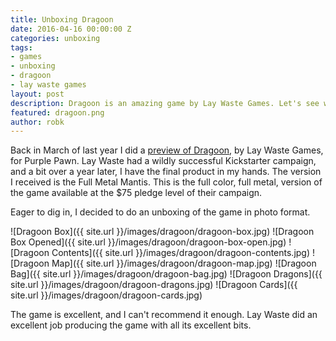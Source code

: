 ```yaml
---
title: Unboxing Dragoon
date: 2016-04-16 00:00:00 Z
categories: unboxing
tags:
- games
- unboxing
- dragoon
- lay waste games
layout: post
description: Dragoon is an amazing game by Lay Waste Games. Let's see what's inside!
featured: dragoon.png
author: robk
---
```


Back in March of last year I did a [preview of Dragoon](http://www.purplepawn.com/2015/03/kickstarter-previewdragoon/), by Lay Waste Games, for Purple Pawn. Lay Waste had a wildly successful Kickstarter campaign, and a bit over a year later, I have the final product in my hands. The version I received is the Full Metal Mantis. This is the full color, full metal, version of the game available at the $75 pledge level of their campaign.

Eager to dig in, I decided to do an unboxing of the game in photo format.

![Dragoon Box]({{ site.url }}/images/dragoon/dragoon-box.jpg)
![Dragoon Box Opened]({{ site.url }}/images/dragoon/dragoon-box-open.jpg)
![Dragoon Contents]({{ site.url }}/images/dragoon/dragoon-contents.jpg)
![Dragoon Map]({{ site.url }}/images/dragoon/dragoon-map.jpg)
![Dragoon Bag]({{ site.url }}/images/dragoon/dragoon-bag.jpg)
![Dragoon Dragons]({{ site.url }}/images/dragoon/dragoon-dragons.jpg)
![Dragoon Cards]({{ site.url }}/images/dragoon/dragoon-cards.jpg)

The game is excellent, and I can't recommend it enough. Lay Waste did an excellent job producing the game with all its excellent bits.
